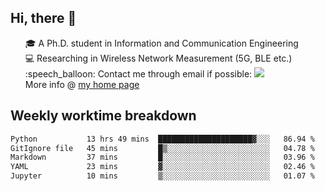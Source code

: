 <h2 > Hi, there 👋 </h3>

<div >
 <ul>
 🎓 A Ph.D. student in Information and Communication Engineering <br>
 💻 Researching in Wireless Network Measurement (5G, BLE etc.)<br>
 :speech_balloon: Contact me through email if possible: <a href="mailto:ethanjia@sjtu.edu.cn"><img src="https://img.shields.io/badge/-ethanjia@sjtu.edu.cn-c14438?style=plastic&logo=Gmail&logoColor=white&link=mailto:mailto:ethanjia@sjtu.edu.cn"></a> <br>
  More info @ <a href="https://haifengjia.github.io">my home page</a>
 </ul>
</div>

<h2 >
Weekly worktime breakdown
</h1>


<!--START_SECTION:waka-->

```txt
Python           13 hrs 49 mins  █████████████████████▓░░░   86.94 %
GitIgnore file   45 mins         █▒░░░░░░░░░░░░░░░░░░░░░░░   04.78 %
Markdown         37 mins         █░░░░░░░░░░░░░░░░░░░░░░░░   03.96 %
YAML             23 mins         ▓░░░░░░░░░░░░░░░░░░░░░░░░   02.46 %
Jupyter          10 mins         ▒░░░░░░░░░░░░░░░░░░░░░░░░   01.07 %
```

<!--END_SECTION:waka-->


